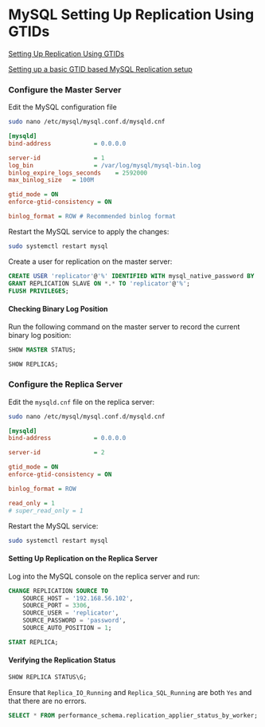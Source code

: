 # MySQL Setting Up Replication Using GTIDs

[Setting Up Replication Using GTIDs](https://dev.mysql.com/doc/mysql-replication-excerpt/8.0/en/replication-gtids-howto.html)

[Setting up a basic GTID based MySQL Replication setup](https://medium.com/@nandagopal05/setting-up-a-basic-gtid-based-mysql-replication-setup-e615890672)

### Configure the Master Server

Edit the MySQL configuration file

```bash
sudo nano /etc/mysql/mysql.conf.d/mysqld.cnf
```

```ini
[mysqld]
bind-address            = 0.0.0.0

server-id               = 1
log_bin                 = /var/log/mysql/mysql-bin.log
binlog_expire_logs_seconds    = 2592000
max_binlog_size   = 100M

gtid_mode = ON
enforce-gtid-consistency = ON

binlog_format = ROW # Recommended binlog format
```

Restart the MySQL service to apply the changes:

```bash
sudo systemctl restart mysql
```

Create a user for replication on the master server:

```sql
CREATE USER 'replicator'@'%' IDENTIFIED WITH mysql_native_password BY 'password';
GRANT REPLICATION SLAVE ON *.* TO 'replicator'@'%';
FLUSH PRIVILEGES;
```

#### Checking Binary Log Position

Run the following command on the master server to record the current binary log position:

```sql
SHOW MASTER STATUS;
```

```sql
SHOW REPLICAS;
```

### Configure the Replica Server

Edit the `mysqld.cnf` file on the replica server:

```bash
sudo nano /etc/mysql/mysql.conf.d/mysqld.cnf
```

```ini
[mysqld]
bind-address            = 0.0.0.0

server-id               = 2

gtid_mode = ON
enforce-gtid-consistency = ON

binlog_format = ROW

read_only = 1
# super_read_only = 1
```

Restart the MySQL service:

```bash
sudo systemctl restart mysql
```

#### Setting Up Replication on the Replica Server

Log into the MySQL console on the replica server and run:

```sql
CHANGE REPLICATION SOURCE TO
    SOURCE_HOST = '192.168.56.102',
    SOURCE_PORT = 3306,
    SOURCE_USER = 'replicator',
    SOURCE_PASSWORD = 'password',
    SOURCE_AUTO_POSITION = 1;
```

```sql
START REPLICA;
```

#### Verifying the Replication Status

```sql
SHOW REPLICA STATUS\G;
```

Ensure that `Replica_IO_Running` and `Replica_SQL_Running` are both `Yes` and that there are no errors.

```sql
SELECT * FROM performance_schema.replication_applier_status_by_worker;
```
